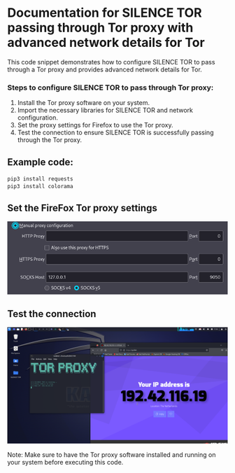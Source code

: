 # Documentation for SILENCE TOR passing through Tor proxy with advanced network details for Tor

This code snippet demonstrates how to configure SILENCE TOR to pass through a Tor proxy and provides advanced network details for Tor.

### Steps to configure SILENCE TOR to pass through Tor proxy:
1. Install the Tor proxy software on your system.
2. Import the necessary libraries for SILENCE TOR and network configuration.
3. Set the proxy settings for Firefox to use the Tor proxy.
4. Test the connection to ensure SILENCE TOR is successfully passing through the Tor proxy.

## Example code:

```bash
pip3 install requests
pip3 install colorama
```

## Set the FireFox Tor proxy settings
![EXEMPLE : ](img/1.png)

## Test the connection
![EXEMPLE : ](img/2.png)

Note: Make sure to have the Tor proxy software installed and running on your system before executing this code.

